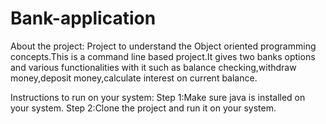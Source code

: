 # Bank-application

About the project: Project to understand the Object oriented programming concepts.This is a command line based project.It gives two banks options and various functionalities with it such as balance checking,withdraw money,deposit money,calculate interest on current balance.


Instructions to run on your system:
Step 1:Make sure java is installed on your system.
Step 2:Clone the project and run it on your system.
